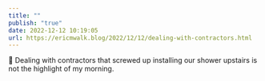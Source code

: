 ```yaml
---
title: ""
publish: "true"
date: 2022-12-12 10:19:05
url: https://ericmwalk.blog/2022/12/12/dealing-with-contractors.html
---
```


<p>🤳 Dealing with contractors that screwed up installing our shower upstairs is not the highlight of my morning.</p>
